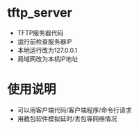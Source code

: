 # tftp_server
- TFTP服务器代码
- 运行前检查服务器IP
- 本地运行改为127.0.0.1
- 局域网改为本机IP地址

# 使用说明
- 可以用客户端代码/客户端程序/命令行请求
- 用截包软件模拟延时/丢包等网络情况
